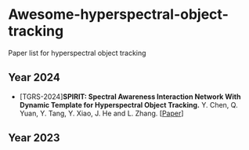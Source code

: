 # Awesome-hyperspectral-object-tracking
Paper list for hyperspectral object tracking


## Year 2024
* [TGRS-2024]**SPIRIT: Spectral Awareness Interaction Network With Dynamic Template for Hyperspectral Object Tracking.** Y. Chen, Q. Yuan, Y. Tang, Y. Xiao, J. He and L. Zhang.
  [[Paper](https://ieeexplore.ieee.org/abstract/document/10375560)]

## Year 2023
